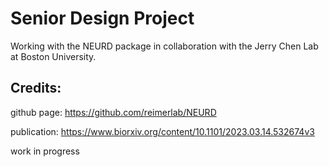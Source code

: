 # Senior Design Project

Working with the NEURD package in collaboration with the Jerry Chen Lab at Boston University.


## Credits:
github page: https://github.com/reimerlab/NEURD

publication: https://www.biorxiv.org/content/10.1101/2023.03.14.532674v3

work in progress